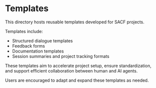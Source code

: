 # Templates

This directory hosts reusable templates developed for SACF projects.

Templates include:
- Structured dialogue templates
- Feedback forms
- Documentation templates
- Session summaries and project tracking formats

These templates aim to accelerate project setup, ensure standardization, and support efficient collaboration between human and AI agents.

Users are encouraged to adapt and expand these templates as needed.
